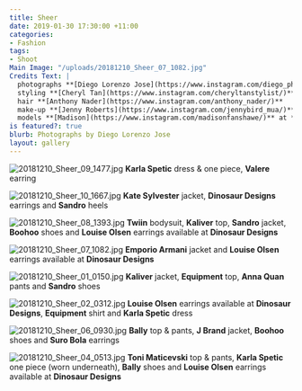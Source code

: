 ```yaml
---
title: Sheer
date: 2019-01-30 17:30:00 +11:00
categories:
- Fashion
tags:
- Shoot
Main Image: "/uploads/20181210_Sheer_07_1082.jpg"
Credits Text: |
  photographs **[Diego Lorenzo Jose](https://www.instagram.com/diego_photos/)**
  styling **[Cheryl Tan](https://www.instagram.com/cheryltanstylist/)**
  hair **[Anthony Nader](https://www.instagram.com/anthony_nader/)**
  make-up **[Jenny Roberts](https://www.instagram.com/jennybird_mua/)**
  models **[Madison](https://www.instagram.com/madisonfanshawe/)** at **[IMG](https://www.instagram.com/imgmodels/)** **[Gabriela](https://www.instagram.com/gabifbaettig/)** at **[Priscillas](https://www.instagram.com/priscillasmodels/)**
is featured?: true
blurb: Photographs by Diego Lorenzo Jose
layout: gallery
---
```


![20181210_Sheer_09_1477.jpg](/uploads/20181210_Sheer_09_1477.jpg)
**Karla Spetic** dress & one piece, **Valere** earring

![20181210_Sheer_10_1667.jpg](/uploads/20181210_Sheer_10_1667.jpg)
**Kate Sylvester** jacket, **Dinosaur Designs** earrings and **Sandro** heels

![20181210_Sheer_08_1393.jpg](/uploads/20181210_Sheer_08_1393.jpg)
**Twiin** bodysuit, **Kaliver** top, **Sandro** jacket, **Boohoo** shoes and **Louise Olsen** earrings available at **Dinosaur Designs**

![20181210_Sheer_07_1082.jpg](/uploads/20181210_Sheer_07_1082.jpg)
**Emporio Armani** jacket and **Louise Olsen** earrings available at **Dinosaur Designs**

![20181210_Sheer_01_0150.jpg](/uploads/20181210_Sheer_01_0150.jpg)
**Kaliver** jacket, **Equipment** top, **Anna Quan** pants and **Sandro** shoes

![20181210_Sheer_02_0312.jpg](/uploads/20181210_Sheer_02_0312.jpg)
**Louise Olsen** earrings available at **Dinosaur Designs**, **Equipment** shirt and **Karla Spetic** dress

![20181210_Sheer_06_0930.jpg](/uploads/20181210_Sheer_06_0930.jpg)
**Bally** top & pants, **J Brand** jacket, **Boohoo** shoes and **Suro Bola** earrings

![20181210_Sheer_04_0513.jpg](/uploads/20181210_Sheer_04_0513.jpg)
**Toni Maticevski** top & pants, **Karla Spetic** one piece (worn underneath), **Bally** shoes and **Louise Olsen** earrings available at **Dinosaur Designs**